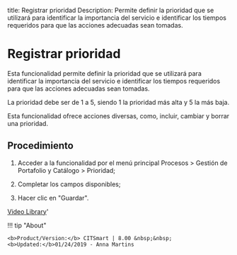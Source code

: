 title: Registrar prioridad
Description: Permite definir la prioridad que se utilizará para identificar la importancia del servicio e identificar los tiempos requeridos para que las acciones adecuadas sean tomadas.
# Registrar prioridad

Esta funcionalidad permite definir la prioridad que se utilizará para
identificar la importancia del servicio e identificar los tiempos requeridos
para que las acciones adecuadas sean tomadas.

La prioridad debe ser de 1 a 5, siendo 1 la prioridad más alta y 5 la más baja.

Esta funcionalidad ofrece acciones diversas, como, incluir, cambiar y borrar una
prioridad.

Procedimiento
-----------------

1.  Acceder a la funcionalidad por el menú principal Procesos \> Gestión de
    Portafolio y Catálogo \> Prioridad;

2.  Completar los campos disponibles;

3.  Hacer clic en "Guardar".




<i class='fa fa-youtube-play  fa-2x' style='color:#97ce17;vertical-align: middle;'> </i> [Video Library](https://www.youtube.com/playlist?list=PLB5qK2uzf2ROUXdrTeH-_n6tXmG4oPtoz)'

!!! tip "About"

    <b>Product/Version:</b> CITSmart | 8.00 &nbsp;&nbsp;
    <b>Updated:</b>01/24/2019 - Anna Martins
